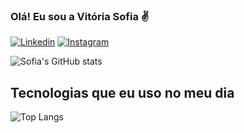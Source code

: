 ### Olá! Eu sou a Vitória Sofia ✌️

[![Linkedin](https://img.shields.io/badge/LinkedIn-0077B5?style=for-the-badge&logo=linkedin&logoColor=white)](https://)
[![Instagram](https://img.shields.io/badge/Instagram-E4405F?style=for-the-badge&logo=instagram&logoColor=white)](https://www.instagram.com/vitoriasofiaa/)

![Sofia's GitHub stats](https://github-readme-stats.vercel.app/api?username=VitoriaSofiaa&show_icons=true&theme=dracula)

## Tecnologias que eu uso no meu dia 

![Top Langs](https://github-readme-stats.vercel.app/api/top-langs/?username=VitoriaSofiaa&hide_progress=true)

